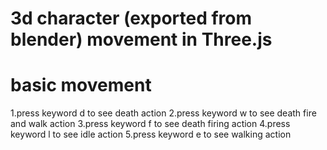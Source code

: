 # 3d character (exported from blender) movement in Three.js

# basic movement

1.press keyword d to see death action
2.press keyword w to see death fire and walk action
3.press keyword f to see death firing action
4.press keyword l to see idle action
5.press keyword e to see walking action
